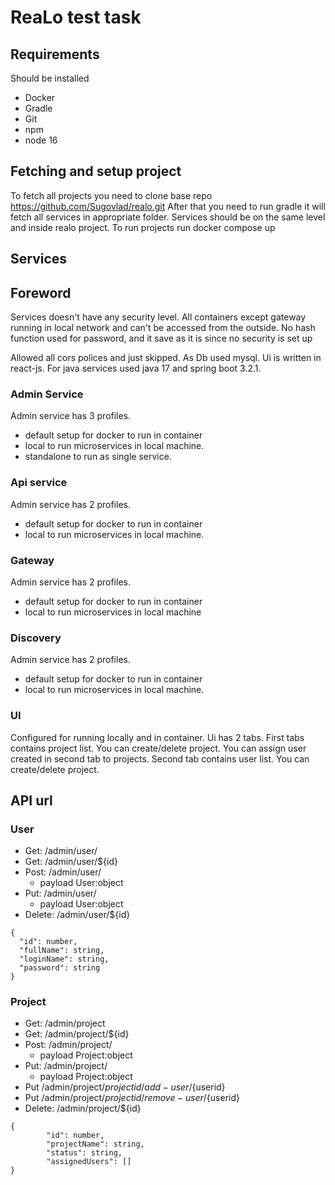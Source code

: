 # ReaLo test task

## Requirements

Should be installed
- Docker
- Gradle
- Git
- npm
- node 16

## Fetching and setup project

To fetch all projects you need to clone base repo https://github.com/Sugovlad/realo.git
After that you need to run gradle it will fetch all services in appropriate folder. Services should be on the same level
and inside realo project.
To run projects run docker compose up

## Services

## Foreword

Services doesn't have any security level.
All containers except gateway running in local network and can't be accessed from the outside. No hash function used for
password, and it save as it is since no security is set up

Allowed all cors polices and just skipped. As Db used mysql. Ui is written in react-js. For java services used java 17
and spring boot 3.2.1.

### Admin Service

Admin service has 3 profiles.

- default setup for docker to run in container
- local to run microservices in local machine.
- standalone to run as single service.

### Api service

Admin service has 2 profiles.

- default setup for docker to run in container
- local to run microservices in local machine.

### Gateway

Admin service has 2 profiles.

- default setup for docker to run in container
- local to run microservices in local machine

### Discovery

Admin service has 2 profiles.

- default setup for docker to run in container
- local to run microservices in local machine.

### UI

Configured for running locally and in container.
Ui has 2 tabs. First tabs contains project list. You can create/delete project. You can assign user created in second
tab to projects.
Second tab contains user list. You can create/delete project.

## API url

### User

- Get: /admin/user/
- Get: /admin/user/${id}
- Post: /admin/user/
    - payload User:object
- Put: /admin/user/
    - payload User:object
- Delete: /admin/user/${id}

```
{
  "id": number,
  "fullName": string,
  "loginName": string,
  "password": string
}
```

### Project

- Get: /admin/project
- Get: /admin/project/${id}
- Post: /admin/project/
    - payload Project:object
- Put: /admin/project/
    - payload Project:object
- Put /admin/project/${projectid}/add-user/${userid}
- Put /admin/project/${projectid}/remove-user/${userid}
- Delete: /admin/project/${id}


``` 
{
        "id": number,
        "projectName": string,
        "status": string,
        "assignedUsers": []
}
```
